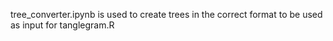 tree_converter.ipynb is used to create trees in the correct format to be used as input for tanglegram.R
